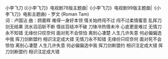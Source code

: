 小李飞刀 (《小李飞刀》电视剧78版主题曲|《小李飞刀》电视剧99版主题曲|《小李飞刀》电影主题曲) - 罗文 (Roman Tam)  
词：卢国沾
曲：顾嘉辉
难得一身好本领
情关始终闯不过
闯不过柔情蜜意
乱挥刀剑无结果
流水滔滔斩不断
情丝百结冲不破
刀锋冷热情未冷
心底更是难过
无情刀永不知错
无缘份只叹奈何
面对死不会惊怕
离别心凄楚
人生几许失意
何必偏偏选中我
挥刀剑断盟约
相识注定成大错
无情刀永不知错
无缘份只叹奈何
面对死不会惊怕
离别心凄楚
人生几许失意
何必偏偏选中我
挥刀剑断盟约
相识注定成大错
挥刀剑断盟约
相识注定成大错